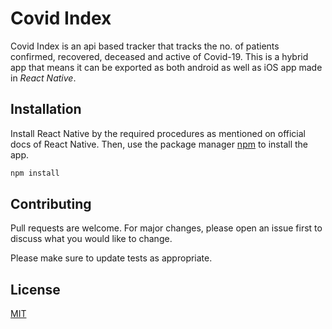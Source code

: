 # Covid Index

Covid Index is an api based tracker that tracks the no. of patients confirmed, recovered, deceased and active of Covid-19.
This is a hybrid app that means it can be exported as both android as well as iOS app made in *React Native*.

## Installation
Install React Native by the required procedures as mentioned on official docs of React Native.
Then,
use the package manager [npm](https://www.npmjs.com/get-npm) to install the app.

```bash
npm install
```

## Contributing
Pull requests are welcome. For major changes, please open an issue first to discuss what you would like to change.

Please make sure to update tests as appropriate.

## License
[MIT](https://choosealicense.com/licenses/mit/)
